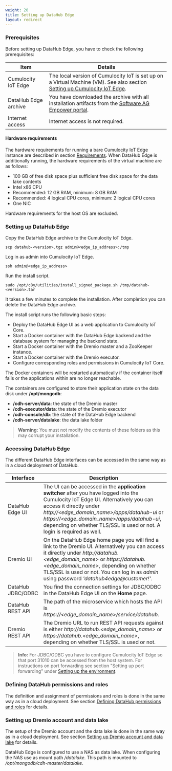 ```yaml
---
weight: 20
title: Setting up DataHub Edge
layout: redirect
---
```


### Prerequisites

Before setting up DataHub Edge, you have to check the following prerequisites:

| Item | Details |
| -----   | -----   |
| Cumulocity IoT Edge | The local version of Cumulocity IoT is set up on a Virtual Machine (VM). See also section [Setting up Cumulocity IoT Edge](/edge/installation). |
| DataHub Edge archive | You have downloaded the archive with all installation artifacts from the [Software AG Empower portal](https://empower.softwareag.com/). |
| Internet access | Internet access is not required. |

#### Hardware requirements

The hardware requirements for running a bare Cumulocity IoT Edge instance are described in section [Requirements](/edge/installation#prerequisites). When DataHub Edge is additionally running, the hardware requirements of the virtual machine are as follows:

* 100 GB of free disk space plus sufficient free disk space for the data lake contents 
* Intel x86 CPU
* Recommended: 12 GB RAM, minimum: 8 GB RAM
* Recommended: 4 logical CPU cores, minimum: 2 logical CPU cores
* One NIC

Hardware requirements for the host OS are excluded.

### Setting up DataHub Edge

Copy the DataHub Edge archive to the Cumulocity IoT Edge.

```shell	
scp datahub-<version>.tgz admin@<edge_ip_address>:/tmp
```

Log in as admin into Cumulocity IoT Edge.

```shell	
ssh admin@<edge_ip_address>
```

Run the install script.

```shell	
sudo /opt/c8y/utilities/install_signed_package.sh /tmp/datahub-<version>.tar
```

It takes a few minutes to complete the installation. After completion you can delete the DataHub Edge archive.

The install script runs the following basic steps:

* Deploy the DataHub Edge UI as a web application to Cumulocity IoT Core.
* Start a Docker container with the DataHub Edge backend and the database system for managing the backend state.
* Start a Docker container with the Dremio master and a ZooKeeper instance.
* Start a Docker container with the Dremio executor.
* Configure corresponding roles and permissions in Cumulocity IoT Core.

The Docker containers will be restarted automatically if the container itself fails or the applications within are no longer reachable.

The containers are configured to store their application state on the data disk under **/opt/mongodb**:

* **/cdh-server/data**: the state of the Dremio master
* **/cdh-executor/data**: the state of the Dremio executor
* **/cdh-console/db**: the state of the DataHub Edge backend
* **/cdh-server/datalake**: the data lake folder

>**Warning:** You must not modify the contents of these folders as this may corrupt your installation.

### Accessing DataHub Edge

The different DataHub Edge interfaces can be accessed in the same way as in a cloud deployment of DataHub.

| Interface | Description |
| -----   | -----   |
| DataHub Edge UI | The UI can be accessed in the **application switcher** after you have logged into the Cumulocity IoT Edge UI. Alternatively you can access it directly under *http://<edge_domain_name>/apps/datahub-ui* or *https://<edge_domain_name>/apps/datahub-ui*, depending on whether TLS/SSL is used or not. A login is required as well. |
| Dremio UI | On the DataHub Edge home page you will find a link to the Dremio UI. Alternatively you can access it directly under *http://datahub.<edge_domain_name>* or *https://datahub.<edge_domain_name>*, depending on whether TLS/SSL is used or not. You can log in as *admin* using password *'datahub4edge@customer!'*. |
| DataHub JDBC/ODBC | You find the connection settings for JDBC/ODBC in the DataHub Edge UI on the **Home** page. |
| DataHub REST API | The path of the microservice which hosts the API is *https://<edge_domain_name>/service/datahub*. |
| Dremio REST API | The Dremio URL to run REST API requests against is either *http://datahub.<edge_domain_name>* or *https://datahub.<edge_domain_name>*, depending on whether TLS/SSL is used or not. |

> **Info:** For JDBC/ODBC you have to configure Cumulocity IoT Edge so that port 31010 can be accessed from the host system. For instructions on port forwarding see section "Setting up port forwarding" under [Setting up the environment](/edge/installation/#setting-up-the-environment).

### Defining DataHub permissions and roles

The definition and assignment of permissions and roles is done in the same way as in a cloud deployment. See section [Defining DataHub permissions and roles](/datahub/setting-up-datahub/#defining-permissions) for details.

### Setting up Dremio account and data lake

The setup of the Dremio account and the data lake is done in the same way as in a cloud deployment. See section [Setting up Dremio account and data lake](/datahub/setting-up-datahub/#setting-up-dremio-datalake) for details.

DataHub Edge is configured to use a NAS as data lake. When configuring the NAS use as mount path */datalake*. This path is mounted to */opt/mongodb/cdh-master/datalake*.